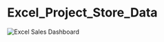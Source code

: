 # Excel_Project_Store_Data

![Excel Sales Dashboard](https://github.com/kiranmundhe/Excel_Project_Store_Data/assets/133971186/0cbe302f-ccaa-4ac8-9f5a-85b35903446d)

